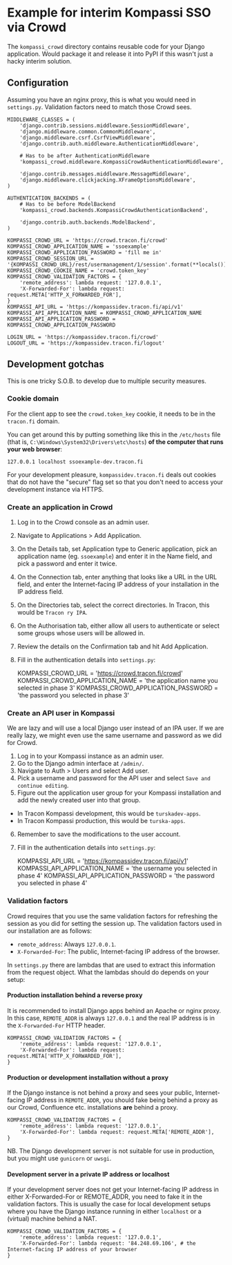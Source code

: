 # Example for interim Kompassi SSO via Crowd

The `kompassi_crowd` directory contains reusable code for your Django application. Would package it and release it into PyPI if this wasn't just a hacky interim solution.

## Configuration

Assuming you have an nginx proxy, this is what you would need in `settings.py`. Validation factors need to match those Crowd sees.

    MIDDLEWARE_CLASSES = (
        'django.contrib.sessions.middleware.SessionMiddleware',
        'django.middleware.common.CommonMiddleware',
        'django.middleware.csrf.CsrfViewMiddleware',
        'django.contrib.auth.middleware.AuthenticationMiddleware',

        # Has to be after AuthenticationMiddleware
        'kompassi_crowd.middleware.KompassiCrowdAuthenticationMiddleware',

        'django.contrib.messages.middleware.MessageMiddleware',
        'django.middleware.clickjacking.XFrameOptionsMiddleware',
    )

    AUTHENTICATION_BACKENDS = (
        # Has to be before ModelBackend
        'kompassi_crowd.backends.KompassiCrowdAuthenticationBackend',

        'django.contrib.auth.backends.ModelBackend',
    )

    KOMPASSI_CROWD_URL = 'https://crowd.tracon.fi/crowd'
    KOMPASSI_CROWD_APPLICATION_NAME = 'ssoexample'
    KOMPASSI_CROWD_APPLICATION_PASSWORD = 'fill me in'
    KOMPASSI_CROWD_SESSION_URL = '{KOMPASSI_CROWD_URL}/rest/usermanagement/1/session'.format(**locals())
    KOMPASSI_CROWD_COOKIE_NAME = 'crowd.token_key'
    KOMPASSI_CROWD_VALIDATION_FACTORS = {
        'remote_address': lambda request: '127.0.0.1',
        'X-Forwarded-For': lambda request: request.META['HTTP_X_FORWARDED_FOR'],
    }
    KOMPASSI_API_URL = 'https://kompassidev.tracon.fi/api/v1'
    KOMPASSI_API_APPLICATION_NAME = KOMPASSI_CROWD_APPLICATION_NAME
    KOMPASSI_API_APPLICATION_PASSWORD = KOMPASSI_CROWD_APPLICATION_PASSWORD

    LOGIN_URL = 'https://kompassidev.tracon.fi/crowd'
    LOGOUT_URL = 'https://kompassidev.tracon.fi/logout'


## Development gotchas

This is one tricky S.O.B. to develop due to multiple security measures.

### Cookie domain

For the client app to see the `crowd.token_key` cookie, it needs to be in the `tracon.fi` domain.

You can get around this by putting something like this in the `/etc/hosts` file (that is, `C:\Windows\System32\Drivers\etc\hosts`) **of the computer that runs your web browser**:

    127.0.0.1 localhost ssoexample-dev.tracon.fi

For your development pleasure, `kompassidev.tracon.fi` deals out cookies that do not have the "secure" flag set so that you don't need to access your development instance via HTTPS.

### Create an application in Crowd

1. Log in to the Crowd console as an admin user.
2. Navigate to Applications > Add Application.
3. On the Details tab, set Application type to Generic application, pick an application name (eg. `ssoexample`) and enter it in the Name field, and pick a password and enter it twice.
4. On the Connection tab, enter anything that looks like a URL in the URL field, and enter the Internet-facing IP address of your installation in the IP address field.
5. On the Directories tab, select the correct directories. In Tracon, this would be `Tracon ry IPA`.
6. On the Authorisation tab, either allow all users to authenticate or select some groups whose users will be allowed in.
7. Review the details on the Confirmation tab and hit Add Application.
8. Fill in the authentication details into `settings.py`:


    KOMPASSI_CROWD_URL = 'https://crowd.tracon.fi/crowd'
    KOMPASSI_CROWD_APPLICATION_NAME = 'the application name you selected in phase 3'
    KOMPASSI_CROWD_APPLICATION_PASSWORD = 'the password you selected in phase 3'

### Create an API user in Kompassi

We are lazy and will use a local Django user instead of an IPA user. If we are really lazy, we might even use the same username and password as we did for Crowd.

1. Log in to your Kompassi instance as an admin user.
2. Go to the Django admin interface at `/admin/`.
3. Navigate to Auth > Users and select Add user.
4. Pick a username and password for the API user and select `Save and continue editing`.
5. Figure out the application user group for your Kompassi installation and add the newly created user into that group.
  * In Tracon Kompassi development, this would be `turskadev-apps`.
  * In Tracon Kompassi production, this would be `turska-apps`.
6. Remember to save the modifications to the user account.
7. Fill in the authentication details into `settings.py`:


    KOMPASSI_API_URL = 'https://kompassidev.tracon.fi/api/v1'
    KOMPASSI_API_APPLICATION_NAME = 'the username you selected in phase 4'
    KOMPASSI_API_APPLICATION_PASSWORD = 'the password you selected in phase 4'

### Validation factors

Crowd requires that you use the same validation factors for refreshing the session as you did for setting the session up. The validation factors used in our installation are as follows:

* `remote_address`: Always `127.0.0.1`.
* `X-Forwarded-For`: The public, Internet-facing IP address of the browser.

In `settings.py` there are lambdas that are used to extract this information from the request object. What the lambdas should do depends on your setup:

#### Production installation behind a reverse proxy

It is recommended to install Django apps behind an Apache or nginx proxy. In this case, `REMOTE_ADDR` is always `127.0.0.1` and the real IP address is in the `X-Forwarded-For` HTTP header.

    KOMPASSI_CROWD_VALIDATION_FACTORS = {
        'remote_address': lambda request: '127.0.0.1',
        'X-Forwarded-For': lambda request: request.META['HTTP_X_FORWARDED_FOR'],
    }

#### Production or development installation without a proxy

If the Django instance is not behind a proxy and sees your public, Internet-facing IP address in `REMOTE_ADDR`, you should fake being behind a proxy as our Crowd, Confluence etc. installations **are** behind a proxy.

    KOMPASSI_CROWD_VALIDATION_FACTORS = {
        'remote_address': lambda request: '127.0.0.1',
        'X-Forwarded-For': lambda request: request.META['REMOTE_ADDR'],
    }

NB. The Django development server is not suitable for use in production, but you might use `gunicorn` or `uwsgi`.

#### Development server in a private IP address or localhost

If your development server does not get your Internet-facing IP address in either X-Forwarded-For or REMOTE_ADDR, you need to fake it in the validation factors. This is usually the case for local development setups where you have the Django instance running in either `localhost` or a (virtual) machine behind a NAT.

    KOMPASSI_CROWD_VALIDATION_FACTORS = {
        'remote_address': lambda request: '127.0.0.1',
        'X-Forwarded-For': lambda request: '84.248.69.106', # the Internet-facing IP address of your browser
    }
